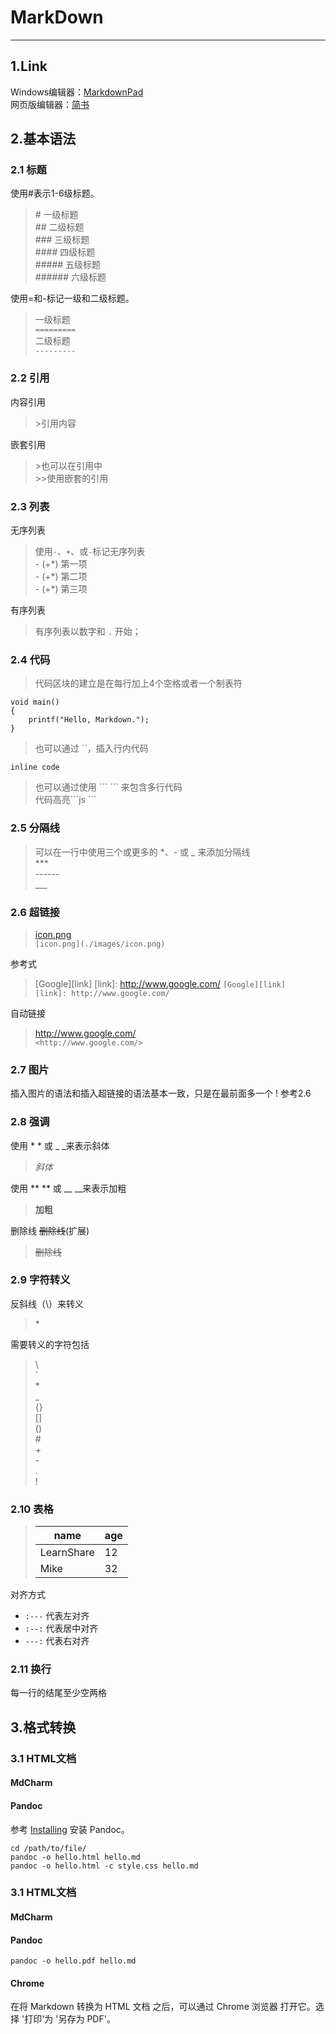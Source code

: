 
# MarkDown
---
## 1.Link
Windows编辑器：[MarkdownPad](http://www.markdownpad.com/)  
网页版编辑器：[简书](https://www.jianshu.com/)  

## 2.基本语法
### 2.1 标题
使用#表示1-6级标题。

>\# 一级标题  
>\## 二级标题  
>\### 三级标题  
>\#### 四级标题  
>\##### 五级标题  
>\###### 六级标题


使用=和-标记一级和二级标题。
> 一级标题   
> `=========`   
> 二级标题    
> `---------`
### 2.2 引用
内容引用  
>\>引用内容  

嵌套引用
>\>也可以在引用中  
\>>使用嵌套的引用

### 2.3 列表
无序列表
> 使用`·`、`+`、或`-`标记无序列表  
> \- (+\*) 第一项  
> \- (+\*) 第二项  
> \- (+\*) 第三项

有序列表
> 有序列表以数字和 `.` 开始；

### 2.4 代码
> 代码区块的建立是在每行加上4个空格或者一个制表符 
 
	void main()    
	{    
    	printf("Hello, Markdown.");    
	} 
> 也可以通过 ``，插入行内代码 

`inline code `

> 也可以通过使用 \`\`\` \`\`\` 来包含多行代码  
> 代码高亮\`\`\`js \`\`\`

### 2.5 分隔线
> 可以在一行中使用三个或更多的 *、- 或 _ 来添加分隔线  
>\*\*\*  
>\------  
>\___  


### 2.6 超链接
> [icon.png](./images/icon.png)  
> `[icon.png](./images/icon.png)`

参考式  
> [Google][link]
> [link]: http://www.google.com/
> `[Google][link]`  
> `[link]: http://www.google.com/`

自动链接
> <http://www.google.com/>  
> `<http://www.google.com/>`

### 2.7 图片
插入图片的语法和插入超链接的语法基本一致，只是在最前面多一个 !
参考2.6

### 2.8 强调
使用 * * 或 _ _来表示斜体  
>_斜体_

使用 ** ** 或 __ __来表示加粗
>**加粗**

删除线 ~~删除线~~(扩展)
> ~~删除线~~


### 2.9 字符转义
反斜线（\）来转义
> \*

需要转义的字符包括
> \\   
> \`   
> \*   
> \_   
> \{}  
> \[]  
> \()  
> \#   
> \+   
> \-   
> \.   
> \!   

### 2.10 表格
> |    name    | age |  
> | ---------- | --- |  
> | LearnShare |  12 |  
> | Mike       |  32 |  

对齐方式  

- `:---` 代表左对齐  
- `:--:` 代表居中对齐  
- `---:` 代表右对齐  

### 2.11 换行
每一行的结尾至少空两格

## 3.格式转换 
### 3.1 HTML文档
#### MdCharm
#### Pandoc
参考 [Installing](http://pandoc.org/installing.html) 安装 Pandoc。

```
cd /path/to/file/  
pandoc -o hello.html hello.md     
pandoc -o hello.html -c style.css hello.md
```
### 3.1 HTML文档
#### MdCharm
#### Pandoc
`pandoc -o hello.pdf hello.md`
#### Chrome
在将 Markdown 转换为 HTML 文档 之后，可以通过 Chrome 浏览器 打开它。选择 '打印'为 '另存为 PDF'。